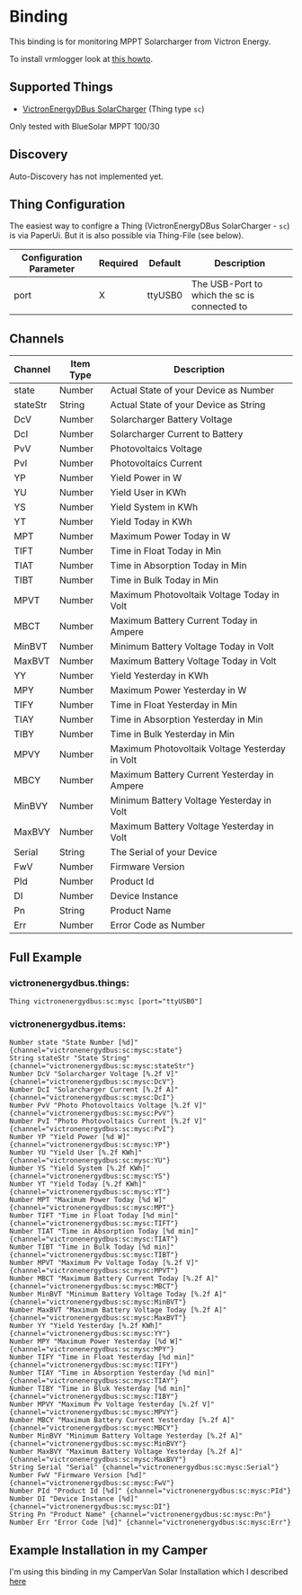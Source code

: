 # <bindingName> Binding

This binding is for monitoring MPPT Solarcharger from Victron Energy.

To install vrmlogger look at [this howto](https://github.com/victronenergy/venus/wiki/raspberrypi-install-venus-packages).

## Supported Things

- [VictronEnergyDBus SolarCharger](https://www.victronenergy.com/solar-charge-controllers) (Thing type `sc`)

Only tested with BlueSolar MPPT 100/30

## Discovery

Auto-Discovery has not implemented yet.


## Thing Configuration

The easiest way to configre a Thing (VictronEnergyDBus SolarCharger - `sc`) is via PaperUi. But it is also possible via Thing-File (see below).

| Configuration Parameter | Required | Default | Description                                         |
|-------------------------|----------|---------|-----------------------------------------------------|
| port                    | X        | ttyUSB0     | The USB-Port to which the sc is connected to   |

## Channels

| Channel  | Item Type | Description                                    |
|----------|-----------|------------------------------------------------|
| state    | Number    | Actual State of your Device as Number          |
| stateStr | String    | Actual State of your Device as String          |
| DcV      | Number    | Solarcharger Battery Voltage                   |
| DcI      | Number    | Solarcharger Current to Battery                |
| PvV      | Number    | Photovoltaics Voltage                          |
| PvI      | Number    | Photovoltaics Current                          |
| YP       | Number    | Yield Power in W                               |
| YU       | Number    | Yield User in KWh                              |
| YS       | Number    | Yield System in KWh                            |
| YT       | Number    | Yield Today in KWh                             |
| MPT      | Number    | Maximum Power Today in W                       |
| TIFT     | Number    | Time in Float Today in Min                     |
| TIAT     | Number    | Time in Absorption Today in Min                |
| TIBT     | Number    | Time in Bulk Today in Min                      |
| MPVT     | Number    | Maximum Photovoltaik Voltage Today in Volt     |
| MBCT     | Number    | Maximum Battery Current Today in Ampere        |
| MinBVT   | Number    | Minimum Battery Voltage Today in Volt          |
| MaxBVT   | Number    | Maximum Battery Voltage Today in Volt          |
| YY       | Number    | Yield Yesterday in KWh                         |
| MPY      | Number    | Maximum Power Yesterday in W                   |
| TIFY     | Number    | Time in Float Yesterday in Min                 |
| TIAY     | Number    | Time in Absorption Yesterday in Min            |
| TIBY     | Number    | Time in Bulk Yesterday in Min                  |
| MPVY     | Number    | Maximum Photovoltaik Voltage Yesterday in Volt |
| MBCY     | Number    | Maximum Battery Current Yesterday in Ampere    |
| MinBVY   | Number    | Minimum Battery Voltage Yesterday in Volt      |
| MaxBVY   | Number    | Maximum Battery Voltage Yesterday in Volt      |
| Serial   | String    | The Serial of your Device                      |
| FwV      | Number    | Firmware Version                               |
| PId      | Number    | Product Id                                     |
| DI       | Number    | Device Instance                                |
| Pn       | String    | Product Name                                   |
| Err      | Number    | Error Code as Number                           |

## Full Example

### victronenergydbus.things:

```
Thing victronenergydbus:sc:mysc [port="ttyUSB0"]
```

### victronenergydbus.items:

```
Number state "State Number [%d]" {channel="victronenergydbus:sc:mysc:state"}
String stateStr "State String" {channel="victronenergydbus:sc:mysc:stateStr"}
Number DcV "Solarcharger Voltage [%.2f V]" {channel="victronenergydbus:sc:mysc:DcV"}
Number DcI "Solarcharger Current [%.2f A]" {channel="victronenergydbus:sc:mysc:DcI"}
Number PvV "Photo Photovoltaics Voltage [%.2f V]" {channel="victronenergydbus:sc:mysc:PvV"}
Number PvI "Photo Photovoltaics Current [%.2f V]" {channel="victronenergydbus:sc:mysc:PvI"}
Number YP "Yield Power [%d W]" {channel="victronenergydbus:sc:mysc:YP"}
Number YU "Yield User [%.2f KWh]" {channel="victronenergydbus:sc:mysc:YU"}
Number YS "Yield System [%.2f KWh]" {channel="victronenergydbus:sc:mysc:YS"}
Number YT "Yield Today [%.2f KWh]" {channel="victronenergydbus:sc:mysc:YT"}
Number MPT "Maximum Power Today [%d W]" {channel="victronenergydbus:sc:mysc:MPT"}
Number TIFT "Time in Float Today [%d min]" {channel="victronenergydbus:sc:mysc:TIFT"}
Number TIAT "Time in Absorption Today [%d min]" {channel="victronenergydbus:sc:mysc:TIAT"}
Number TIBT "Time in Bulk Today [%d min]" {channel="victronenergydbus:sc:mysc:TIBT"}
Number MPVT "Maximum Pv Voltage Today [%.2f V]" {channel="victronenergydbus:sc:mysc:MPVT"}
Number MBCT "Maximum Battery Current Today [%.2f A]" {channel="victronenergydbus:sc:mysc:MBCT"}
Number MinBVT "Minimum Battery Voltage Today [%.2f A]" {channel="victronenergydbus:sc:mysc:MinBVT"}
Number MaxBVT "Maximum Battery Voltage Today [%.2f A]" {channel="victronenergydbus:sc:mysc:MaxBVT"}
Number YY "Yield Yesterday [%.2f KWh]" {channel="victronenergydbus:sc:mysc:YY"}
Number MPY "Maximum Power Yesterday [%d W]" {channel="victronenergydbus:sc:mysc:MPY"}
Number TIFY "Time in Float Yesterday [%d min]" {channel="victronenergydbus:sc:mysc:TIFY"}
Number TIAY "Time in Absorption Yesterday [%d min]" {channel="victronenergydbus:sc:mysc:TIAY"}
Number TIBY "Time in Bluk Yesterday [%d min]" {channel="victronenergydbus:sc:mysc:TIBY"}
Number MPVY "Maximum Pv Voltage Yesterday [%.2f V]" {channel="victronenergydbus:sc:mysc:MPVY"}
Number MBCY "Maximum Battery Current Yesterday [%.2f A]" {channel="victronenergydbus:sc:mysc:MBCY"}
Number MinBVY "Minimum Battery Voltage Yesterday [%.2f A]" {channel="victronenergydbus:sc:mysc:MinBVY"}
Number MaxBVY "Maximum Battery Voltage Yesterday [%.2f A]" {channel="victronenergydbus:sc:mysc:MaxBVY"}
String Serial "Serial" {channel="victronenergydbus:sc:mysc:Serial"}
Number FwV "Firmware Version [%d]" {channel="victronenergydbus:sc:mysc:FwV"}
Number PId "Product Id [%d]" {channel="victronenergydbus:sc:mysc:PId"}
Number DI "Device Instance [%d]" {channel="victronenergydbus:sc:mysc:DI"}
String Pn "Product Name" {channel="victronenergydbus:sc:mysc:Pn"}
Number Err "Error Code [%d]" {channel="victronenergydbus:sc:mysc:Err"}
```

## Example Installation in my Camper

I'm using this binding in my CamperVan Solar Installation which I described [here](http://thejollyjumper.de/2018/10/18/elektrik/)
